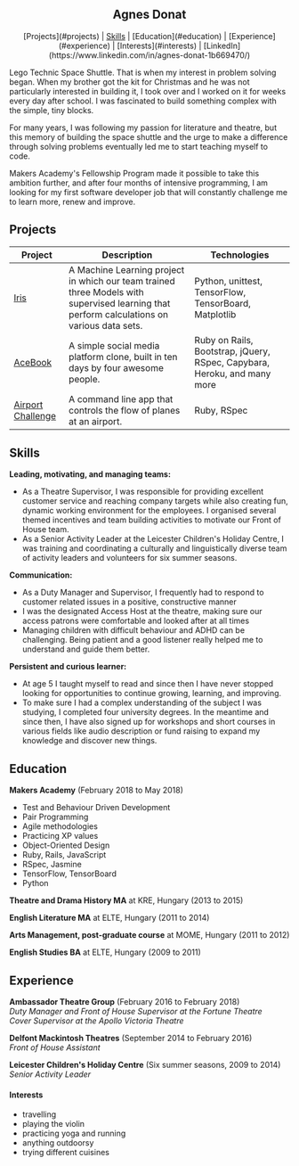 <h2 align="center"> Agnes Donat </h2>

<p align="center"> [Projects](#projects) | <a href='#skills'>Skills</a> | [Education](#education) | [Experience](#experience) | [Interests](#interests) | [LinkedIn](https://www.linkedin.com/in/agnes-donat-1b669470/) </p>

Lego Technic Space Shuttle. That is when my interest in problem solving began. When my brother got the kit for Christmas and he was not particularly interested in building it, I took over and I worked on it for weeks every day after school. I was fascinated to build something complex with the simple, tiny blocks.

For many years, I was following my passion for literature and theatre, but this memory of building the space shuttle and the urge to make a difference through solving problems eventually led me to start teaching myself to code.

Makers Academy's Fellowship Program made it possible to take this ambition further, and after four months of intensive programming, I am looking for my first software developer job that will constantly challenge me to learn more, renew and improve.

## Projects

|  Project  |  Description | Technologies |
|-----------|--------------|--------------|
|[Iris](https://github.com/agnesdonat/FinalProjectML)| A Machine Learning project in which our team trained three Models with supervised learning that perform calculations on various data sets.|Python, unittest, TensorFlow, TensorBoard, Matplotlib|
|[AceBook](https://github.com/Byte4/acebook-byte4)|A simple social media platform clone, built in ten days by four awesome people.|Ruby on Rails, Bootstrap, jQuery, RSpec, Capybara, Heroku, and many more|
|[Airport Challenge](https://github.com/agnesdonat/airport_challenge)|A command line app that controls the flow of planes at an airport.|Ruby, RSpec|


## Skills

**Leading, motivating, and managing teams:**

* As a Theatre Supervisor, I was responsible for providing excellent customer service and reaching company targets while also creating fun, dynamic working environment for the employees. I organised several themed incentives and team building activities to motivate our Front of House team.
* As a Senior Activity Leader at the Leicester Children's Holiday Centre, I was training and coordinating a culturally and linguistically diverse team of activity leaders and volunteers for six summer seasons.

**Communication:**

* As a Duty Manager and Supervisor, I frequently had to respond to customer related issues in a positive, constructive manner
* I was the designated Access Host at the theatre, making sure our access patrons were comfortable and looked after at all times
* Managing children with difficult behaviour and ADHD can be challenging. Being patient and a good listener really helped me to understand and guide them better.

**Persistent and curious learner:**
* At age 5 I taught myself to read and since then I have never stopped looking for opportunities to continue growing, learning, and improving.
* To make sure I had a complex understanding of the subject I was studying, I completed four university degrees. In the meantime and since then, I have also signed up for workshops and short courses in various fields like audio description or fund raising to expand my knowledge and discover new things.

## Education

**Makers Academy** (February 2018 to May 2018)
- Test and Behaviour Driven Development
- Pair Programming
- Agile methodologies
- Practicing XP values
- Object-Oriented Design
- Ruby, Rails, JavaScript
- RSpec, Jasmine
- TensorFlow, TensorBoard
- Python

**Theatre and Drama History MA** at KRE, Hungary (2013 to 2015)

**English Literature MA** at ELTE, Hungary (2011 to 2014)

**Arts Management, post-graduate course** at MOME, Hungary (2011 to 2012)

**English Studies BA** at ELTE, Hungary (2009 to 2011)

## Experience

**Ambassador Theatre Group** (February 2016 to February 2018)    
*Duty Manager and Front of House Supervisor at the Fortune Theatre*  
*Cover Supervisor at the Apollo Victoria Theatre*

**Delfont Mackintosh Theatres** (September 2014 to February 2016)   
*Front of House Assistant*  

**Leicester Children's Holiday Centre** (Six summer seasons, 2009 to 2014)<br>
*Senior Activity Leader*

#### Interests
* travelling
* playing the violin
* practicing yoga and running
* anything outdoorsy
* trying different cuisines
